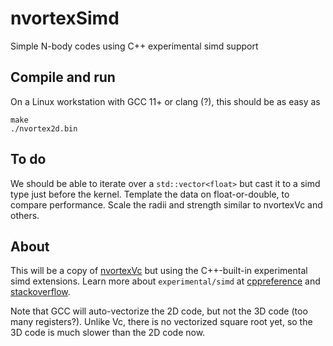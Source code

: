 # nvortexSimd
Simple N-body codes using C++ experimental simd support

## Compile and run
On a Linux workstation with GCC 11+ or clang (?), this should be as easy as

	make
	./nvortex2d.bin

## To do
We should be able to iterate over a `std::vector<float>` but cast it to a simd type just before the kernel.
Template the data on float-or-double, to compare performance.
Scale the radii and strength similar to nvortexVc and others.

## About
This will be a copy of [nvortexVc](https://github.com/Applied-Scientific-Research/nvortexVc) but using the C++-built-in experimental simd extensions.
Learn more about `experimental/simd` at [cppreference](https://en.cppreference.com/w/cpp/experimental/simd) and [stackoverflow](https://stackoverflow.com/questions/58584012/how-to-use-stdexperimentalsimd).

Note that GCC will auto-vectorize the 2D code, but not the 3D code (too many registers?). Unlike Vc, there is no vectorized square root yet, so the 3D code is much slower than the 2D code now.
